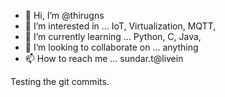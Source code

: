 - 👋 Hi, I’m @thirugns
- 👀 I’m interested in ... IoT, Virtualization, MQTT,
- 🌱 I’m currently learning ... Python, C, Java, 
- 💞️ I’m looking to collaborate on ... anything
- 📫 How to reach me ... sundar.t@livein


Testing the git commits.
<!---
thirugns/thirugns is a ✨ special ✨ repository because its `README.md` (this file) appears on your GitHub profile.
You can click the Preview link to take a look at your changes.
--->

